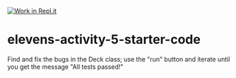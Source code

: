 [![Work in Repl.it](https://classroom.github.com/assets/work-in-replit-14baed9a392b3a25080506f3b7b6d57f295ec2978f6f33ec97e36a161684cbe9.svg)](https://classroom.github.com/online_ide?assignment_repo_id=2816999&assignment_repo_type=AssignmentRepo)
# elevens-activity-5-starter-code
Find and fix the bugs in the Deck class; use the "run" button and iterate until you get the message "All tests passed!"
